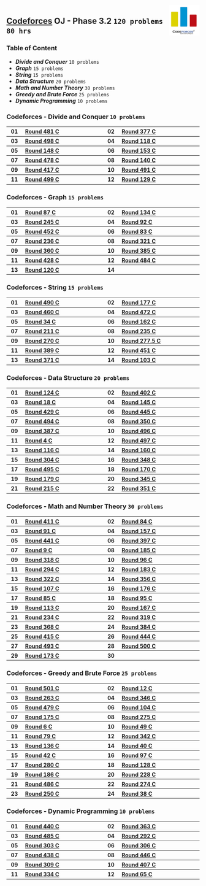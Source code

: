<img align="right" width="80" src="/logos/codeforces.jpg">

## [Codeforces](https://codeforces.com/) OJ - Phase 3.2 `120 problems` `80 hrs`

### Table of Content

- ***Divide and Conquer***      `10 problems`
- ***Graph***                    `15 problems`
- ***String***                     `15 problems`
- ***Data Structure***             `20 problems`
- ***Math and Number Theory***  `30 problems`
- ***Greedy and Brute Force***  `25 problems`
- ***Dynamic Programming***     `10 problems`

### Codeforces - Divide and Conquer `10 problems`

<table>
    <tbody>
        <tr>
            <th align="center" width="50px">01</th><th align="left" width="550px"><a href="https://codeforces.com/contest/978/problem/C">Round 481 C</a></th>
            <th align="center" width="50px">02</th><th align="left" width="550px"><a href="https://codeforces.com/contest/732/problem/C">Round 377 C</a></th>
        </tr>
        <tr>
            <th align="center" width="50px">03</th><th align="left" width="550px"><a href="https://codeforces.com/contest/1006/problem/C">Round 498 C</a></th>
            <th align="center" width="50px">04</th><th align="left" width="550px"><a href="https://codeforces.com/contest/185/problem/A">Round 118 C</a></th>
        </tr>
        <tr>
            <th align="center" width="50px">05</th><th align="left" width="550px"><a href="https://codeforces.com/contest/238/problem/A">Round 148 C</a></th>
            <th align="center" width="50px">06</th><th align="left" width="550px"><a href="https://codeforces.com/contest/251/problem/A">Round 153 C</a></th>
        </tr>
        <tr>
            <th align="center" width="50px">07</th><th align="left" width="550px"><a href="https://codeforces.com/contest/975/problem/C">Round 478 C</a></th>
            <th align="center" width="50px">08</th><th align="left" width="550px"><a href="https://codeforces.com/contest/226/problem/A">Round 140 C</a></th>
        </tr>
        <tr>
            <th align="center" width="50px">09</th><th align="left" width="550px"><a href="https://codeforces.com/contest/812/problem/C">Round 417 C</a></th>
            <th align="center" width="50px">10</th><th align="left" width="550px"><a href="https://codeforces.com/contest/991/problem/C">Round 491 C</a></th>
        </tr>
        <tr>
            <th align="center" width="50px">11</th><th align="left" width="550px"><a href="https://codeforces.com/contest/1010/problem/A">Round 499 C</a></th>
            <th align="center" width="50px">12</th><th align="left" width="550px"><a href="https://codeforces.com/contest/204/problem/A">Round 129 C</a></th>
        </tr>
    </tbody>
</table>

### Codeforces - Graph `15 problems`

<table>
    <tbody>
        <tr>
            <th align="center" width="50px">01</th><th align="left" width="550px"><a href="https://codeforces.com/contest/116/problem/C">Round 87 C</a></th>
            <th align="center" width="50px">02</th><th align="left" width="550px"><a href="https://codeforces.com/contest/217/problem/A">Round 134 C</a></th>
        </tr>
        <tr>
            <th align="center" width="50px">03</th><th align="left" width="550px"><a href="https://codeforces.com/contest/429/problem/A">Round 245 C</a></th>
            <th align="center" width="50px">04</th><th align="left" width="550px"><a href="https://codeforces.com/contest/124/problem/C">Round 92 C</a></th>
        </tr>
        <tr>
            <th align="center" width="50px">05</th><th align="left" width="550px"><a href="https://codeforces.com/contest/899/problem/C">Round 452 C</a></th>
            <th align="center" width="50px">06</th><th align="left" width="550px"><a href="https://codeforces.com/contest/108/problem/C">Round 83 C</a></th>
        </tr>
        <tr>
            <th align="center" width="50px">07</th><th align="left" width="550px"><a href="https://codeforces.com/contest/403/problem/A">Round 236 C</a></th>
            <th align="center" width="50px">08</th><th align="left" width="550px"><a href="https://codeforces.com/contest/580/problem/C">Round 321 C</a></th>
        </tr>
        <tr>
            <th align="center" width="50px">09</th><th align="left" width="550px"><a href="https://codeforces.com/contest/687/problem/A">Round 360 C</a></th>
            <th align="center" width="50px">10</th><th align="left" width="550px"><a href="https://codeforces.com/contest/744/problem/A">Round 385 C</a></th>
        </tr>
        <tr>
            <th align="center" width="50px">11</th><th align="left" width="550px"><a href="https://codeforces.com/contest/839/problem/C">Round 428 C</a></th>
            <th align="center" width="50px">12</th><th align="left" width="550px"><a href="https://codeforces.com/contest/982/problem/C">Round 484 C</a></th>
        </tr>
        <tr>
            <th align="center" width="50px">13</th><th align="left" width="550px"><a href="https://codeforces.com/contest/190/problem/C">Round 120 C</a></th>
            <th align="center" width="50px">14</th><th align="left" width="550px"><a href=""></a></th>
        </tr>
    </tbody>
</table>

### Codeforces - String `15 problems`

<table>
    <tbody>
        <tr>
            <th align="center" width="50px">01</th><th align="left" width="550px"><a href="https://codeforces.com/contest/999/problem/C">Round 490 C</a></th>
            <th align="center" width="50px">02</th><th align="left" width="550px"><a href="https://codeforces.com/contest/288/problem/A">Round 177 C</a></th>
        </tr>
        <tr>
            <th align="center" width="50px">03</th><th align="left" width="550px"><a href="https://codeforces.com/contest/919/problem/C">Round 460 C</a></th>
            <th align="center" width="50px">04</th><th align="left" width="550px"><a href="https://codeforces.com/contest/956/problem/A">Round 472 C</a></th>
        </tr>
        <tr>
            <th align="center" width="50px">05</th><th align="left" width="550px"><a href="https://codeforces.com/contest/34/problem/C">Round 34 C</a></th>
            <th align="center" width="50px">06</th><th align="left" width="550px"><a href="https://codeforces.com/contest/264/problem/A">Round 162 C</a></th>
        </tr>
        <tr>
            <th align="center" width="50px">07</th><th align="left" width="550px"><a href="https://codeforces.com/contest/363/problem/C">Round 211 C</a></th>
            <th align="center" width="50px">08</th><th align="left" width="550px"><a href="https://codeforces.com/contest/401/problem/C">Round 235 C</a></th>
        </tr>
        <tr>
            <th align="center" width="50px">09</th><th align="left" width="550px"><a href="https://codeforces.com/contest/472/problem/C">Round 270 C</a></th>
            <th align="center" width="50px">10</th><th align="left" width="550px"><a href="https://codeforces.com/contest/489/problem/C">Round 277.5 C</a></th>
        </tr>
        <tr>
            <th align="center" width="50px">11</th><th align="left" width="550px"><a href="https://codeforces.com/contest/752/problem/C">Round 389 C</a></th>
            <th align="center" width="50px">12</th><th align="left" width="550px"><a href="https://codeforces.com/contest/898/problem/C">Round 451 C</a></th>
        </tr>
        <tr>
            <th align="center" width="50px">13</th><th align="left" width="550px"><a href="https://codeforces.com/contest/713/problem/A">Round 371 C</a></th>
            <th align="center" width="50px">14</th><th align="left" width="550px"><a href="https://codeforces.com/contest/144/problem/C">Round 103 C</a></th>
        </tr>
    </tbody>
</table>

### Codeforces - Data Structure `20 problems`

<table>
    <tbody>
        <tr>
            <th align="center" width="50px">01</th><th align="left" width="550px"><a href="https://codeforces.com/contest/197/problem/C">Round 124 C</a></th>
            <th align="center" width="50px">02</th><th align="left" width="550px"><a href="https://codeforces.com/contest/779/problem/C">Round 402 C</a></th>
        </tr>
        <tr>
            <th align="center" width="50px">03</th><th align="left" width="550px"><a href="https://codeforces.com/contest/18/problem/C">Round 18 C</a></th>
            <th align="center" width="50px">04</th><th align="left" width="550px"><a href="https://codeforces.com/contest/234/problem/C">Round 145 C</a></th>
        </tr>
        <tr>
            <th align="center" width="50px">05</th><th align="left" width="550px"><a href="https://codeforces.com/contest/840/problem/A">Round 429 C</a></th>
            <th align="center" width="50px">06</th><th align="left" width="550px"><a href="https://codeforces.com/contest/889/problem/A">Round 445 C</a></th>
        </tr>
        <tr>
            <th align="center" width="50px">07</th><th align="left" width="550px"><a href="https://codeforces.com/contest/1003/problem/C">Round 494 C</a></th>
            <th align="center" width="50px">08</th><th align="left" width="550px"><a href="https://codeforces.com/contest/670/problem/C">Round 350 C</a></th>
        </tr>
        <tr>
            <th align="center" width="50px">09</th><th align="left" width="550px"><a href="https://codeforces.com/contest/747/problem/C">Round 387 C</a></th>
            <th align="center" width="50px">10</th><th align="left" width="550px"><a href="https://codeforces.com/contest/1005/problem/C">Round 496 C</a></th>
        </tr>
        <tr>
            <th align="center" width="50px">11</th><th align="left" width="550px"><a href="https://codeforces.com/contest/4/problem/C">Round 4 C</a></th>
            <th align="center" width="50px">12</th><th align="left" width="550px"><a href="https://codeforces.com/contest/1007/problem/A">Round 497 C</a></th>
        </tr>
        <tr>
            <th align="center" width="50px">13</th><th align="left" width="550px"><a href="https://codeforces.com/contest/180/problem/C">Round 116 C</a></th>
            <th align="center" width="50px">14</th><th align="left" width="550px"><a href="https://codeforces.com/contest/261/problem/A">Round 160 C</a></th>
        </tr>
        <tr>
            <th align="center" width="50px">15</th><th align="left" width="550px"><a href="https://codeforces.com/contest/546/problem/C">Round 304 C</a></th>
            <th align="center" width="50px">16</th><th align="left" width="550px"><a href="https://codeforces.com/contest/668/problem/A">Round 348 C</a></th>
        </tr>
        <tr>
            <th align="center" width="50px">17</th><th align="left" width="550px"><a href="https://codeforces.com/contest/1004/problem/C">Round 495 C</a></th>
            <th align="center" width="50px">18</th><th align="left" width="550px"><a href="https://codeforces.com/contest/277/problem/A">Round 170 C</a></th>
        </tr>
        <tr>
            <th align="center" width="50px">19</th><th align="left" width="550px"><a href="https://codeforces.com/contest/295/problem/A">Round 179 C</a></th>
            <th align="center" width="50px">20</th><th align="left" width="550px"><a href="https://codeforces.com/contest/650/problem/A">Round 345 C</a></th>
        </tr>
        <tr>
            <th align="center" width="50px">21</th><th align="left" width="550px"><a href="https://codeforces.com/contest/367/problem/A">Round 215 C</a></th>
            <th align="center" width="50px">22</th><th align="left" width="550px"><a href="https://codeforces.com/contest/674/problem/A">Round 351 C</a></th>
        </tr>
    </tbody>
</table>

### Codeforces - Math and Number Theory `30 problems`

<table>
    <tbody>
        <tr>
            <th align="center" width="50px">01</th><th align="left" width="550px"><a href="https://codeforces.com/contest/804/problem/A">Round 411 C</a></th>
            <th align="center" width="50px">02</th><th align="left" width="550px"><a href="https://codeforces.com/contest/110/problem/C">Round 84 C</a></th>
        </tr>
        <tr>
            <th align="center" width="50px">03</th><th align="left" width="550px"><a href="https://codeforces.com/contest/122/problem/C">Round 91 C</a></th>
            <th align="center" width="50px">04</th><th align="left" width="550px"><a href="https://codeforces.com/contest/258/problem/A">Round 157 C</a></th>
        </tr>
        <tr>
            <th align="center" width="50px">05</th><th align="left" width="550px"><a href="https://codeforces.com/contest/875/problem/A">Round 441 C</a></th>
            <th align="center" width="50px">06</th><th align="left" width="550px"><a href="https://codeforces.com/contest/765/problem/C">Round 397 C</a></th>
        </tr>
        <tr>
            <th align="center" width="50px">07</th><th align="left" width="550px"><a href="https://codeforces.com/contest/9/problem/C">Round 9 C</a></th>
            <th align="center" width="50px">08</th><th align="left" width="550px"><a href="https://codeforces.com/contest/311/problem/A">Round 185 C</a></th>
        </tr>
        <tr>
            <th align="center" width="50px">09</th><th align="left" width="550px"><a href="https://codeforces.com/contest/573/problem/A">Round 318 C</a></th>
            <th align="center" width="50px">10</th><th align="left" width="550px"><a href="https://codeforces.com/contest/133/problem/C">Round 96 C</a></th>
        </tr>
        <tr>
            <th align="center" width="50px">11</th><th align="left" width="550px"><a href="https://codeforces.com/contest/519/problem/C">Round 294 C</a></th>
            <th align="center" width="50px">12</th><th align="left" width="550px"><a href="https://codeforces.com/contest/303/problem/A">Round 183 C</a></th>
        </tr>
        <tr>
            <th align="center" width="50px">13</th><th align="left" width="550px"><a href="https://codeforces.com/contest/581/problem/C">Round 322 C</a></th>
            <th align="center" width="50px">14</th><th align="left" width="550px"><a href="https://codeforces.com/contest/679/problem/A">Round 356 C</a></th>
        </tr>
        <tr>
            <th align="center" width="50px">15</th><th align="left" width="550px"><a href="https://codeforces.com/contest/150/problem/A">Round 107 C</a></th>
            <th align="center" width="50px">16</th><th align="left" width="550px"><a href="https://codeforces.com/contest/286/problem/A">Round 176 C</a></th>
        </tr>
        <tr>
            <th align="center" width="50px">17</th><th align="left" width="550px"><a href="https://codeforces.com/contest/112/problem/C">Round 85 C</a></th>
            <th align="center" width="50px">18</th><th align="left" width="550px"><a href="https://codeforces.com/contest/131/problem/C">Round 95 C</a></th>
        </tr>
        <tr>
            <th align="center" width="50px">19</th><th align="left" width="550px"><a href="https://codeforces.com/contest/166/problem/C">Round 113 C</a></th>
            <th align="center" width="50px">20</th><th align="left" width="550px"><a href="https://codeforces.com/contest/273/problem/A">Round 167 C</a></th>
        </tr>
        <tr>
            <th align="center" width="50px">21</th><th align="left" width="550px"><a href="https://codeforces.com/contest/400/problem/C">Round 234 C</a></th>
            <th align="center" width="50px">22</th><th align="left" width="550px"><a href="https://codeforces.com/contest/576/problem/A">Round 319 C</a></th>
        </tr>
        <tr>
            <th align="center" width="50px">23</th><th align="left" width="550px"><a href="https://codeforces.com/contest/707/problem/C">Round 368 C</a></th>
            <th align="center" width="50px">24</th><th align="left" width="550px"><a href="https://codeforces.com/contest/743/problem/C">Round 384 C</a></th>
        </tr>
        <tr>
            <th align="center" width="50px">25</th><th align="left" width="550px"><a href="https://codeforces.com/contest/809/problem/A">Round 415 C</a></th>
            <th align="center" width="50px">26</th><th align="left" width="550px"><a href="https://codeforces.com/contest/887/problem/C">Round 444 C</a></th>
        </tr>
        <tr>
            <th align="center" width="50px">27</th><th align="left" width="550px"><a href="https://codeforces.com/contest/997/problem/A">Round 493 C</a></th>
            <th align="center" width="50px">28</th><th align="left" width="550px"><a href="https://codeforces.com/contest/1012/problem/A">Round 500 C</a></th>
        </tr>
        <tr>
            <th align="center" width="50px">29</th><th align="left" width="550px"><a href="https://codeforces.com/contest/282/problem/C">Round 173 C</a></th>
            <th align="center" width="50px">30</th><th align="left" width="550px"><a href=""></a></th>
        </tr>
    </tbody>
</table>

### Codeforces - Greedy and Brute Force `25 problems`

<table>
    <tbody>
        <tr>
            <th align="center" width="50px">01</th><th align="left" width="550px"><a href="https://codeforces.com/contest/1015/problem/C">Round 501 C</a></th>
            <th align="center" width="50px">02</th><th align="left" width="550px"><a href="https://codeforces.com/contest/12/problem/C">Round 12 C</a></th>
        </tr>
        <tr>
            <th align="center" width="50px">03</th><th align="left" width="550px"><a href="https://codeforces.com/contest/461/problem/A">Round 263 C</a></th>
            <th align="center" width="50px">04</th><th align="left" width="550px"><a href="https://codeforces.com/contest/659/problem/C">Round 346 C</a></th>
        </tr>
        <tr>
            <th align="center" width="50px">05</th><th align="left" width="550px"><a href="https://codeforces.com/contest/977/problem/C">Round 479 C</a></th>
            <th align="center" width="50px">06</th><th align="left" width="550px"><a href="https://codeforces.com/contest/145/problem/A">Round 104 C</a></th>
        </tr>
        <tr>
            <th align="center" width="50px">07</th><th align="left" width="550px"><a href="https://codeforces.com/contest/285/problem/C">Round 175 C</a></th>
            <th align="center" width="50px">08</th><th align="left" width="550px"><a href="https://codeforces.com/contest/482/problem/A">Round 275 C</a></th>
        </tr>
        <tr>
            <th align="center" width="50px">09</th><th align="left" width="550px"><a href="https://codeforces.com/contest/6/problem/C">Round 6 C</a></th>
            <th align="center" width="50px">10</th><th align="left" width="550px"><a href="https://codeforces.com/contest/53/problem/C">Round 49 C</a></th>
        </tr>
        <tr>
            <th align="center" width="50px">11</th><th align="left" width="550px"><a href="https://codeforces.com/contest/102/problem/C">Round 79 C</a></th>
            <th align="center" width="50px">12</th><th align="left" width="550px"><a href="https://codeforces.com/contest/625/problem/C">Round 342 C</a></th>
        </tr>
        <tr>
            <th align="center" width="50px">13</th><th align="left" width="550px"><a href="https://codeforces.com/contest/220/problem/A">Round 136 C</a></th>
            <th align="center" width="50px">14</th><th align="left" width="550px"><a href="https://codeforces.com/contest/41/problem/C">Round 40 C</a></th>
        </tr>
        <tr>
            <th align="center" width="50px">15</th><th align="left" width="550px"><a href="https://codeforces.com/contest/43/problem/C">Round 42 C</a></th>
            <th align="center" width="50px">16</th><th align="left" width="550px"><a href="https://codeforces.com/contest/136/problem/C">Round 97 C</a></th>
        </tr>
        <tr>
            <th align="center" width="50px">17</th><th align="left" width="550px"><a href="https://codeforces.com/contest/492/problem/C">Round 280 C</a></th>
            <th align="center" width="50px">18</th><th align="left" width="550px"><a href="https://codeforces.com/contest/203/problem/C">Round 128 C</a></th>
        </tr>
        <tr>
            <th align="center" width="50px">19</th><th align="left" width="550px"><a href="https://codeforces.com/contest/313/problem/C">Round 186 C</a></th>
            <th align="center" width="50px">20</th><th align="left" width="550px"><a href="https://codeforces.com/contest/388/problem/A">Round 228 C</a></th>
        </tr>
        <tr>
            <th align="center" width="50px">21</th><th align="left" width="550px"><a href="https://codeforces.com/contest/988/problem/C">Round 486 C</a></th>
            <th align="center" width="50px">22</th><th align="left" width="550px"><a href="https://codeforces.com/contest/480/problem/A">Round 274 C</a></th>
        </tr>
        <tr>
            <th align="center" width="50px">23</th><th align="left" width="550px"><a href="https://codeforces.com/contest/438/problem/A">Round 250 C</a></th>
            <th align="center" width="50px">24</th><th align="left" width="550px"><a href="https://codeforces.com/contest/38/problem/C">Round 38 C</a></th>
        </tr>
    </tbody>
</table>

### Codeforces - Dynamic Programming `10 problems`

<table>
    <tbody>
        <tr>
            <th align="center" width="50px">01</th><th align="left" width="550px"><a href="https://codeforces.com/contest/871/problem/A">Round 440 C</a></th>
            <th align="center" width="50px">02</th><th align="left" width="550px"><a href="https://codeforces.com/contest/698/problem/A">Round 363 C</a></th>
        </tr>
        <tr>
            <th align="center" width="50px">03</th><th align="left" width="550px"><a href="https://codeforces.com/contest/987/problem/C">Round 485 C</a></th>
            <th align="center" width="50px">04</th><th align="left" width="550px"><a href="https://codeforces.com/contest/516/problem/A">Round 292 C</a></th>
        </tr>
        <tr>
            <th align="center" width="50px">05</th><th align="left" width="550px"><a href="https://codeforces.com/contest/545/problem/C">Round 303 C</a></th>
            <th align="center" width="50px">06</th><th align="left" width="550px"><a href="https://codeforces.com/contest/550/problem/C">Round 306 C</a></th>
        </tr>
        <tr>
            <th align="center" width="50px">07</th><th align="left" width="550px"><a href="https://codeforces.com/contest/868/problem/C">Round 438 C</a></th>
            <th align="center" width="50px">08</th><th align="left" width="550px"><a href="https://codeforces.com/contest/891/problem/A">Round 446 C</a></th>
        </tr>
        <tr>
            <th align="center" width="50px">09</th><th align="left" width="550px"><a href="https://codeforces.com/contest/553/problem/A">Round 309 C</a></th>
            <th align="center" width="50px">10</th><th align="left" width="550px"><a href="https://codeforces.com/contest/788/problem/A">Round 407 C</a></th>
        </tr>
        <tr>
            <th align="center" width="50px">11</th><th align="left" width="550px"><a href="https://codeforces.com/contest/603/problem/A">Round 334 C</a></th>
            <th align="center" width="50px">12</th><th align="left" width="550px"><a href="https://codeforces.com/contest/71/problem/C">Round 65 C</a></th>
        </tr>
    </tbody>
</table>
